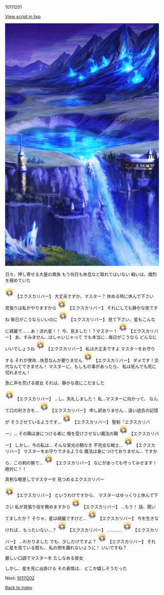 10111201

[View script in lisp](../scripts/10111201.txt)

![highland_night.png](../images/backgrounds/highland_night.png)

日々、押し寄せる大量の異族
もう何日も休息など取れてはいない
戦いは、熾烈を極めていた

<img src="../images/units/101111.png" alt="101111.png" height="34"/>
【エクスカリバー】
大丈夫ですか、マスター？
休める時に休んで下さい
見張りは私がやりますから

<img src="../images/units/101111.png" alt="101111.png" height="34"/>
【エクスカリバー】
それにしても静かな夜ですね
毎日がこうならいいのに

<img src="../images/units/101111.png" alt="101111.png" height="34"/>
【エクスカリバー】
見て下さい、星もこんなに綺麗で…
…あ！流れ星！！
今、見ました！？マスター！

<img src="../images/units/101111.png" alt="101111.png" height="34"/>
【エクスカリバー】
あ、すみません…はしゃいじゃって
でも本当に…毎日がこうなら
どんなにいいでしょうね

<img src="../images/units/101111.png" alt="101111.png" height="34"/>
【エクスカリバー】
私は大丈夫ですよ
マスターをお守りする
それが使命…休息なんか要りません

<img src="../images/units/101111.png" alt="101111.png" height="34"/>
【エクスカリバー】
ダメです！交代なんてできません！
マスターに、もしもの事があったら、
私は死んでも死に切れません！

急に声を荒げる彼女
それは、静かな夜にこだました

<img src="../images/units/101111.png" alt="101111.png" height="34"/>
【エクスカリバー】
…し、失礼しました！
私…マスターに向かって、
なんて口の利き方を…

<img src="../images/units/101111.png" alt="101111.png" height="34"/>
【エクスカリバー】
申し訳ありません…
遠い過去の記憶が
そうさせているようです…

<img src="../images/units/101111.png" alt="101111.png" height="34"/>
【エクスカリバー】
聖剣『エクスカリバー』…
その鞘は身につける者に
傷を受けさせない魔法の鞘

<img src="../images/units/101111.png" alt="101111.png" height="34"/>
【エクスカリバー】
しかし、今の私は…
そんな栄光の鞘なき
不完全な戦士…

<img src="../images/units/101111.png" alt="101111.png" height="34"/>
【エクスカリバー】
マスターをお守りできるような
魔法は身につけておりません…
ですから、この剣の腕で…

<img src="../images/units/101111.png" alt="101111.png" height="34"/>
【エクスカリバー】
なにがあっても守ってみせます！
絶対に！！

真剣な眼差しでマスターを
見つめるエクスカリバー

<img src="../images/units/101111.png" alt="101111.png" height="34"/>
【エクスカリバー】
というわけですから、
マスターはゆっくりと休んで下さい
私が見張り役を務めますから

<img src="../images/units/101111.png" alt="101111.png" height="34"/>
【エクスカリバー】
…もう！
話、聞いてましたか？
そりゃ、星は綺麗ですけど…

<img src="../images/units/101111.png" alt="101111.png" height="34"/>
【エクスカリバー】
今を生きなければ…
もったいない…？

<img src="../images/units/101111.png" alt="101111.png" height="34"/>
【エクスカリバー】
…………

<img src="../images/units/101111.png" alt="101111.png" height="34"/>
【エクスカリバー】
…わかりました
でも、少しだけですよ？

<img src="../images/units/101111.png" alt="101111.png" height="34"/>
【エクスカリバー】
それに星を見ている間も、
私の側を離れないように！
いいですね？

厳しい口調でマスターを
たしなめる彼女

しかし、星を見に出掛ける
その表情は、
どこか嬉しそうだった

Next: [10111202](10111202.md)

[Back to index](index.md)
